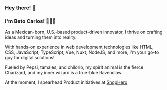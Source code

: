 ### Hey there! 👋
### I'm Beto Carlos! 👨🏽‍💻
As a Mexican-born, U.S.-based product-driven innovator, I thrive on crafting ideas and turning them into reality.

With hands-on experience in web development technologies like HTML, CSS, JavaScript, TypeScript, Vue, Nuxt, NodeJS, and more, I'm your go-to guy for digital solutions!

Fueled by Pepsi, tamales, and chilorio, my spirit animal is the fierce Charizard, and my inner wizard is a true-blue Ravenclaw.

At the moment, I spearhead Product initiatives at [ShopHero](https://about.shophero.com/)
